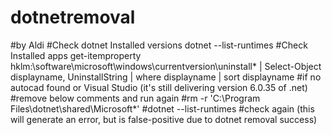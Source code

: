 # dotnetremoval
#by Aldi
#Check dotnet Installed versions
dotnet --list-runtimes
#Check Installed apps
get-itemproperty hklm:\software\microsoft\windows\currentversion\uninstall\* | Select-Object displayname, UninstallString | where displayname | sort displayname
#if no autocad found or Visual Studio (it's still delivering version 6.0.35 of .net)
#remove below comments and run again
#rm -r 'C:\Program Files\dotnet\shared\Microsoft*' 
#dotnet --list-runtimes #check again (this will generate an error, but is false-positive due to dotnet removal success)
